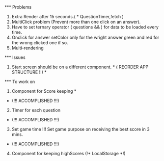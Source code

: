 *** Problems

1. Extra Render after 15 seconds.( * QuestionTimer,fetch )
2. MultiClick problem (Prevent more than one click on an answer).
3. Have to set ternary operator ( questions && ) for data to be loaded every time.
4. Onclick for answer setColor only for the wright answer green and red for the wrong clicked one if so.
5. Multi-rendering
 

*** Issues

1. Start screen should be on a different component. * ( REORDER APP STRUCTURE !!) *



*** To work on

1. Component for Score keeping *  
* (!!! ACCOMPLISHED !!!)

2. Timer for each question
* (!!! ACCOMPLISHED !!!)

3. Set game time !!! Set game purpose on receiving the best score in 3 mins.
* (!!! ACCOMPLISHED !!!)

4. Component for keeping highScores (!* LocalStorage *!)